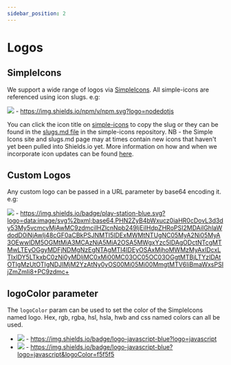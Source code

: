 ```yaml
---
sidebar_position: 2
---
```


# Logos

## SimpleIcons

We support a wide range of logos via [SimpleIcons](https://simpleicons.org/). All simple-icons are referenced using icon slugs. e.g:

![](https://img.shields.io/npm/v/npm.svg?logo=nodedotjs) - https://img.shields.io/npm/v/npm.svg?logo=nodedotjs

You can click the icon title on <a href="https://simpleicons.org/" rel="noopener noreferrer" target="_blank">simple-icons</a> to copy the slug or they can be found in the <a href="https://github.com/simple-icons/simple-icons/blob/master/slugs.md">slugs.md file</a> in the simple-icons repository. NB - the Simple Icons site and slugs.md page may at times contain new icons that haven't yet been pulled into Shields.io yet. More information on how and when we incorporate icon updates can be found [here](https://github.com/badges/shields/discussions/5369).

## Custom Logos

Any custom logo can be passed in a URL parameter by base64 encoding it. e.g:

![](https://img.shields.io/badge/play-station-blue.svg?logo=data:image/svg%2bxml;base64,PHN2ZyB4bWxucz0iaHR0cDovL3d3dy53My5vcmcvMjAwMC9zdmciIHZlcnNpb249IjEiIHdpZHRoPSI2MDAiIGhlaWdodD0iNjAwIj48cGF0aCBkPSJNMTI5IDExMWMtNTUgNC05MyA2Ni05MyA3OEwwIDM5OGMtMiA3MCAzNiA5MiA2OSA5MWgxYzc5IDAgODctNTcgMTMwLTEyOGgyMDFjNDMgNzEgNTAgMTI4IDEyOSAxMjhoMWMzMyAxIDcxLTIxIDY5LTkxbC0zNi0yMDljMC0xMi00MC03OC05OC03OGgtMTBjLTYzIDAtOTIgMzUtOTIgNDJIMjM2YzAtNy0yOS00Mi05Mi00MmgtMTV6IiBmaWxsPSIjZmZmIi8+PC9zdmc+) - https://img.shields.io/badge/play-station-blue.svg?logo=data:image/svg%2bxml;base64,PHN2ZyB4bWxucz0iaHR0cDovL3d3dy53My5vcmcvMjAwMC9zdmciIHZlcnNpb249IjEiIHdpZHRoPSI2MDAiIGhlaWdodD0iNjAwIj48cGF0aCBkPSJNMTI5IDExMWMtNTUgNC05MyA2Ni05MyA3OEwwIDM5OGMtMiA3MCAzNiA5MiA2OSA5MWgxYzc5IDAgODctNTcgMTMwLTEyOGgyMDFjNDMgNzEgNTAgMTI4IDEyOSAxMjhoMWMzMyAxIDcxLTIxIDY5LTkxbC0zNi0yMDljMC0xMi00MC03OC05OC03OGgtMTBjLTYzIDAtOTIgMzUtOTIgNDJIMjM2YzAtNy0yOS00Mi05Mi00MmgtMTV6IiBmaWxsPSIjZmZmIi8+PC9zdmc+

## logoColor parameter

The `logoColor` param can be used to set the color of the SimpleIcons named logo. Hex, rgb, rgba, hsl, hsla, hwb and css named colors can all be used.

- ![](https://img.shields.io/badge/logo-javascript-blue?logo=javascript) - https://img.shields.io/badge/logo-javascript-blue?logo=javascript
- ![](https://img.shields.io/badge/logo-javascript-blue?logo=javascript&logoColor=f5f5f5) - https://img.shields.io/badge/logo-javascript-blue?logo=javascript&logoColor=f5f5f5
